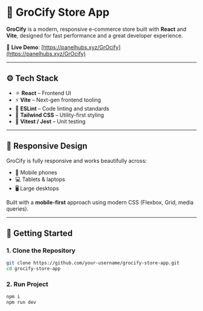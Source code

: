 # 🛒 GroCify Store App

**GroCify** is a modern, responsive e-commerce store built with **React** and **Vite**, designed for fast performance and a great developer experience.

🔗 **Live Demo**: [https://panelhubs.xyz/GrOcify](https://panelhubs.xyz/GrOcify)

---

## ⚙️ Tech Stack

- ⚛️ **React** – Frontend UI
- ⚡ **Vite** – Next-gen frontend tooling
- 🎯 **ESLint** – Code linting and standards
- 💨 **Tailwind CSS** – Utility-first styling
- 🧪 **Vitest / Jest** – Unit testing

---

## 📱 Responsive Design

GroCify is fully responsive and works beautifully across:

- 📱 Mobile phones
- 💻 Tablets & laptops
- 🖥️ Large desktops

Built with a **mobile-first** approach using modern CSS (Flexbox, Grid, media queries).

---

## 🚀 Getting Started

### 1. Clone the Repository

```bash
git clone https://github.com/your-username/grocify-store-app.git
cd grocify-store-app
```

### 2. Run Project

```bash
npm i
npm run dev
```
